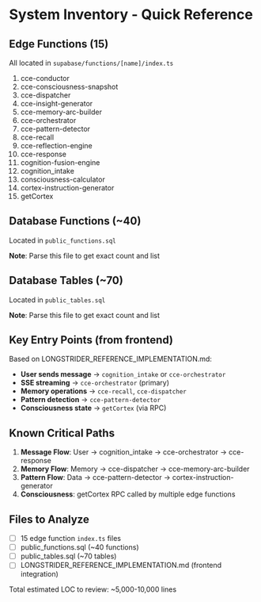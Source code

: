 # System Inventory - Quick Reference

## Edge Functions (15)

All located in `supabase/functions/[name]/index.ts`

1. cce-conductor
2. cce-consciousness-snapshot
3. cce-dispatcher
4. cce-insight-generator
5. cce-memory-arc-builder
6. cce-orchestrator
7. cce-pattern-detector
8. cce-recall
9. cce-reflection-engine
10. cce-response
11. cognition-fusion-engine
12. cognition_intake
13. consciousness-calculator
14. cortex-instruction-generator
15. getCortex

## Database Functions (~40)

Located in `public_functions.sql`

**Note**: Parse this file to get exact count and list

## Database Tables (~70)

Located in `public_tables.sql`

**Note**: Parse this file to get exact count and list

## Key Entry Points (from frontend)

Based on LONGSTRIDER_REFERENCE_IMPLEMENTATION.md:

- **User sends message** → `cognition_intake` or `cce-orchestrator`
- **SSE streaming** → `cce-orchestrator` (primary)
- **Memory operations** → `cce-recall`, `cce-dispatcher`
- **Pattern detection** → `cce-pattern-detector`
- **Consciousness state** → `getCortex` (via RPC)

## Known Critical Paths

1. **Message Flow**: User → cognition_intake → cce-orchestrator → cce-response
2. **Memory Flow**: Memory → cce-dispatcher → cce-memory-arc-builder
3. **Pattern Flow**: Data → cce-pattern-detector → cortex-instruction-generator
4. **Consciousness**: getCortex RPC called by multiple edge functions

## Files to Analyze

- [ ] 15 edge function `index.ts` files
- [ ] public_functions.sql (~40 functions)
- [ ] public_tables.sql (~70 tables)
- [ ] LONGSTRIDER_REFERENCE_IMPLEMENTATION.md (frontend integration)

Total estimated LOC to review: ~5,000-10,000 lines
